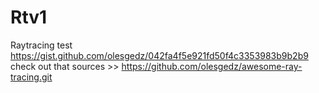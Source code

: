 # Rtv1
Raytracing test
https://gist.github.com/olesgedz/042fa4f5e921fd50f4c3353983b9b2b9
check out that sources >> https://github.com/olesgedz/awesome-ray-tracing.git
